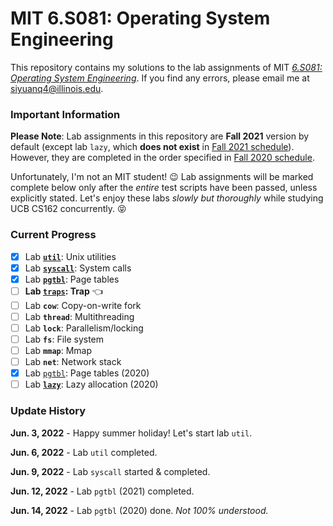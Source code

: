 # MIT 6.S081: Operating System Engineering

This repository contains my solutions to the lab assignments of MIT
[*6.S081: Operating System Engineering*](https://pdos.csail.mit.edu/6.828/2021/schedule.html). If you find any errors, please
email me at siyuanq4@illinois.edu.

### Important Information

**Please Note**: Lab assignments in this repository are **Fall 2021** version by default (except lab `lazy`, which **does not exist**
in [Fall 2021 schedule](https://pdos.csail.mit.edu/6.828/2021/schedule.html)). However, they are completed in the order specified
in [Fall 2020 schedule](https://pdos.csail.mit.edu/6.828/2020/schedule.html).

Unfortunately, I'm not an MIT student! :wink: Lab assignments will be marked complete below only after the *entire* test scripts have been
passed, unless explicitly stated. Let's enjoy these labs *slowly but thoroughly* while studying UCB CS162 concurrently. :stuck_out_tongue_closed_eyes:

### Current Progress

- [x] Lab [**`util`**](https://github.com/Brant-Skywalker/MIT-6.S081/tree/util): Unix utilities
- [x] Lab [**`syscall`**](https://github.com/Brant-Skywalker/MIT-6.S081/tree/syscall): System calls
- [x] Lab [**`pgtbl`**](https://github.com/Brant-Skywalker/MIT-6.S081/tree/pgtbl): Page tables
- [ ] **Lab [**`traps`**](https://github.com/Brant-Skywalker/MIT-6.S081/tree/traps): Trap**  :point_left:
- [ ] Lab **`cow`**: Copy-on-write fork
- [ ] Lab **`thread`**: Multithreading
- [ ] Lab **`lock`**: Parallelism/locking
- [ ] Lab **`fs`**: File system
- [ ] Lab **`mmap`**: Mmap
- [ ] Lab **`net`**: Network stack
- [x] Lab [`pgtbl`](https://github.com/Brant-Skywalker/MIT-6.S081/tree/pgtbl-2020): Page tables (2020) 
- [ ] Lab [**`lazy`**](https://github.com/Brant-Skywalker/MIT-6.S081/tree/lazy): Lazy allocation (2020)

### Update History

**Jun. 3, 2022** - Happy summer holiday! Let's start lab `util`.

**Jun. 6, 2022** - Lab `util` completed.

**Jun. 9, 2022** - Lab `syscall` started & completed.

**Jun. 12, 2022** - Lab `pgtbl` (2021) completed.

**Jun. 14, 2022** - Lab `pgtbl` (2020) done. *Not 100% understood.*
